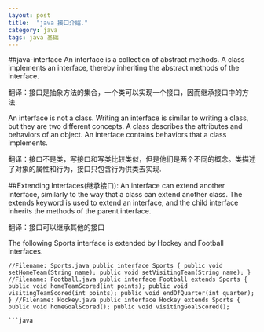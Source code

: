 ```yaml
---
layout: post
title:  "java 接口介绍."
category: java
tags: java 基础
---
```



##java-interface
An interface is a collection of abstract methods. A class implements an interface, thereby inheriting the abstract methods of the interface.

翻译：接口是抽象方法的集合，一个类可以实现一个接口，因而继承接口中的方法.

An interface is not a class. Writing an interface is similar to writing a class, but they are two different concepts. A class describes the attributes and behaviors of an object. An interface contains behaviors that a class implements.

翻译：接口不是类，写接口和写类比较类似，但是他们是两个不同的概念。类描述了对象的属性和行为，接口只包含行为供类去实现.

##Extending Interfaces(继承接口):
An interface can extend another interface, similarly to the way that a class can extend another class. The extends keyword is used to extend an interface, and the child interface inherits the methods of the parent interface.

翻译：接口可以继承其他的接口

The following Sports interface is extended by Hockey and Football interfaces.

```
//Filename: Sports.java public interface Sports { public void setHomeTeam(String name); public void setVisitingTeam(String name); } //Filename: Football.java public interface Football extends Sports { public void homeTeamScored(int points); public void visitingTeamScored(int points); public void endOfQuarter(int quarter); } //Filename: Hockey.java public interface Hockey extends Sports { public void homeGoalScored(); public void visitingGoalScored();

```java














